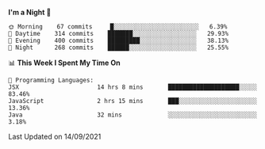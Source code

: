 <!--START_SECTION:waka-->
**I'm a Night 🦉** 

```text
🌞 Morning    67 commits     █░░░░░░░░░░░░░░░░░░░░░░░░   6.39% 
🌆 Daytime    314 commits    ███████░░░░░░░░░░░░░░░░░░   29.93% 
🌃 Evening    400 commits    █████████░░░░░░░░░░░░░░░░   38.13% 
🌙 Night      268 commits    ██████░░░░░░░░░░░░░░░░░░░   25.55%

```


📊 **This Week I Spent My Time On** 

```text
💬 Programming Languages: 
JSX                      14 hrs 8 mins       ████████████████████░░░░░   83.46% 
JavaScript               2 hrs 15 mins       ███░░░░░░░░░░░░░░░░░░░░░░   13.36% 
Java                     32 mins             ░░░░░░░░░░░░░░░░░░░░░░░░░   3.18%

```


 Last Updated on 14/09/2021
<!--END_SECTION:waka-->
